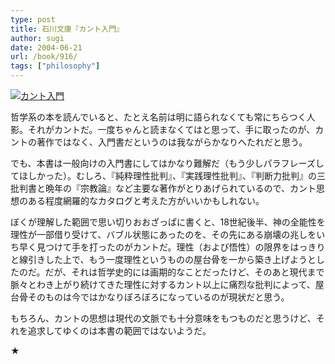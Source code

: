 ```yaml
---
type: post
title: 石川文康『カント入門』
author: sugi
date: 2004-06-21
url: /book/916/
tags: ["philosophy"]
---
```

<a href="http://www.amazon.co.jp/exec/obidos/ASIN/4480056297/chezsugi-22/ref=nosim/" onclick="_gaq.push(['_trackEvent', 'outbound-article', 'http://www.amazon.co.jp/exec/obidos/ASIN/4480056297/chezsugi-22/ref=nosim/', '']);" name="amazletlink" target="_blank"><img src="http://i1.wp.com/images-jp.amazon.com/images/G/09/icons/books/comingsoon_books.gif?w=660" alt="カント入門" class="alignleft" alt="no image" data-recalc-dims="1" /></a>

哲学系の本を読んでいると、たとえ名前は明に語られなくても常にちらつく人影。それがカントだ。一度ちゃんと読まなくてはと思って、手に取ったのが、カントの著作ではなく、入門書だというのは我ながらかなりへたれだと思う。

でも、本書は一般向けの入門書にしてはかなり難解だ（もう少しパラフレーズしてほしかった）。むしろ、『純粋理性批判』、『実践理性批判』、『判断力批判』の三批判書と晩年の『宗教論』など主要な著作がとりあげられているので、カント思想のある程度網羅的なカタログと考えた方がいいかもしれない。

ぼくが理解した範囲で思い切りおおざっぱに書くと、18世紀後半、神の全能性を理性が一部借り受けて、バブル状態にあったのを、その先にある崩壊の兆しをいち早く見つけて手を打ったのがカントだ。理性（および悟性）の限界をはっきりと線引きした上で、もう一度理性というものの屋台骨を一から築き上げようとしたのだ。だが、それは哲学史的には画期的なことだったけど、そのあと現代まで脈々とわき上がり続けてきた理性に対するカント以上に痛烈な批判によって、屋台骨そのものは今ではかなりぼろぼろになっているのが現状だと思う。

もちろん、カントの思想は現代の文脈でも十分意味をもつものだと思うけど、それを追求してゆくのは本書の範囲ではないようだ。

★
